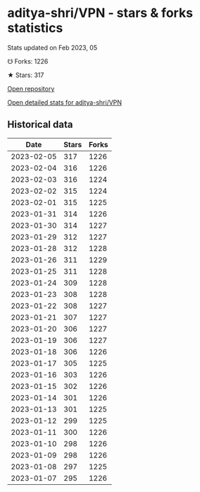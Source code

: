 # aditya-shri/VPN - stars & forks statistics

Stats updated on Feb 2023, 05

☋ Forks: 1226

★ Stars: 317

[Open repository](https://github.com/aditya-shri/VPN)

[Open detailed stats for aditya-shri/VPN](https://reviewgithub.com/rep/aditya-shri/VPN)

## Historical data
| Date | Stars | Forks |
|------|-------|-------|
| 2023-02-05 | 317 | 1226 | 
| 2023-02-04 | 316 | 1226 | 
| 2023-02-03 | 316 | 1224 | 
| 2023-02-02 | 315 | 1224 | 
| 2023-02-01 | 315 | 1225 | 
| 2023-01-31 | 314 | 1226 | 
| 2023-01-30 | 314 | 1227 | 
| 2023-01-29 | 312 | 1227 | 
| 2023-01-28 | 312 | 1228 | 
| 2023-01-26 | 311 | 1229 | 
| 2023-01-25 | 311 | 1228 | 
| 2023-01-24 | 309 | 1228 | 
| 2023-01-23 | 308 | 1228 | 
| 2023-01-22 | 308 | 1227 | 
| 2023-01-21 | 307 | 1227 | 
| 2023-01-20 | 306 | 1227 | 
| 2023-01-19 | 306 | 1227 | 
| 2023-01-18 | 306 | 1226 | 
| 2023-01-17 | 305 | 1225 | 
| 2023-01-16 | 303 | 1226 | 
| 2023-01-15 | 302 | 1226 | 
| 2023-01-14 | 301 | 1226 | 
| 2023-01-13 | 301 | 1225 | 
| 2023-01-12 | 299 | 1225 | 
| 2023-01-11 | 300 | 1226 | 
| 2023-01-10 | 298 | 1226 | 
| 2023-01-09 | 298 | 1226 | 
| 2023-01-08 | 297 | 1225 | 
| 2023-01-07 | 295 | 1226 | 

